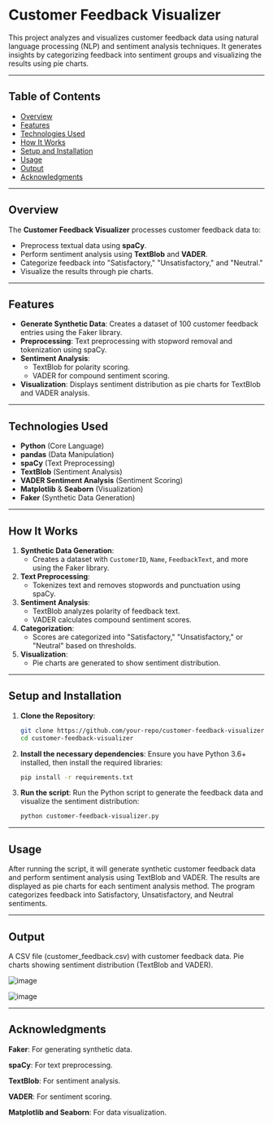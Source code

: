 # Customer Feedback Visualizer

This project analyzes and visualizes customer feedback data using natural language processing (NLP) and sentiment analysis techniques. It generates insights by categorizing feedback into sentiment groups and visualizing the results using pie charts.

---

## Table of Contents

- [Overview](#overview)
- [Features](#features)
- [Technologies Used](#technologies-used)
- [How It Works](#how-it-works)
- [Setup and Installation](#setup-and-installation)
- [Usage](#usage)
- [Output](#output)
- [Acknowledgments](#acknowledgments)

---

## Overview

The **Customer Feedback Visualizer** processes customer feedback data to:
- Preprocess textual data using **spaCy**.
- Perform sentiment analysis using **TextBlob** and **VADER**.
- Categorize feedback into "Satisfactory," "Unsatisfactory," and "Neutral."
- Visualize the results through pie charts.

---

## Features

- **Generate Synthetic Data**: Creates a dataset of 100 customer feedback entries using the Faker library.
- **Preprocessing**: Text preprocessing with stopword removal and tokenization using spaCy.
- **Sentiment Analysis**:
  - TextBlob for polarity scoring.
  - VADER for compound sentiment scoring.
- **Visualization**: Displays sentiment distribution as pie charts for TextBlob and VADER analysis.

---

## Technologies Used

- **Python** (Core Language)
- **pandas** (Data Manipulation)
- **spaCy** (Text Preprocessing)
- **TextBlob** (Sentiment Analysis)
- **VADER Sentiment Analysis** (Sentiment Scoring)
- **Matplotlib** & **Seaborn** (Visualization)
- **Faker** (Synthetic Data Generation)

---

## How It Works

1. **Synthetic Data Generation**:
   - Creates a dataset with `CustomerID`, `Name`, `FeedbackText`, and more using the Faker library.
2. **Text Preprocessing**:
   - Tokenizes text and removes stopwords and punctuation using spaCy.
3. **Sentiment Analysis**:
   - TextBlob analyzes polarity of feedback text.
   - VADER calculates compound sentiment scores.
4. **Categorization**:
   - Scores are categorized into "Satisfactory," "Unsatisfactory," or "Neutral" based on thresholds.
5. **Visualization**:
   - Pie charts are generated to show sentiment distribution.

---

## Setup and Installation

1. **Clone the Repository**:
   ```bash
   git clone https://github.com/your-repo/customer-feedback-visualizer.git
   cd customer-feedback-visualizer

2. **Install the necessary dependencies**:
   Ensure you have Python 3.6+ installed, then install the required
   libraries:
   ```bash
   pip install -r requirements.txt
3. **Run the script**:
   Run the Python script to generate the feedback data and visualize
   the sentiment distribution:
   ```bash
   python customer-feedback-visualizer.py

---

## Usage

After running the script, it will generate synthetic customer feedback data and perform sentiment analysis using TextBlob and VADER. The results are displayed as pie charts for each sentiment analysis method. The program categorizes feedback into Satisfactory, Unsatisfactory, and Neutral sentiments.

---

## Output

A CSV file (customer_feedback.csv) with customer feedback data.
Pie charts showing sentiment distribution (TextBlob and VADER).

![image](https://github.com/user-attachments/assets/8cd03e7f-ac4e-4804-9d2a-0cb229466164)

![image](https://github.com/user-attachments/assets/7342bd51-e056-45ef-9b7c-4cfe2a52d7c8)


---

## Acknowledgments

**Faker**: For generating synthetic data.

**spaCy**: For text preprocessing.

**TextBlob**: For sentiment analysis.

**VADER**: For sentiment scoring.

**Matplotlib and Seaborn**: For data visualization.



